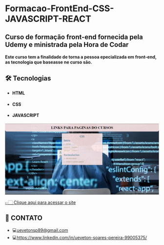 # Formacao-FrontEnd-CSS-JAVASCRIPT-REACT

<div>
    <h2>
    Curso de formação front-end fornecida pela Udemy e ministrada pela Hora de Codar
    </h2>
    <h4>
    Este curso tem a finalidade de torna a pessoa epecializada em front-end, as tecnologia que baseasse ne curso são.
    <h2>🛠 Tecnologias</h2>
        <ul>
            <li>
                <h4>HTML</h4>
            </li>
            <li>
                <h4>CSS</h4>
            </li>
            <li>
                <h4>JAVASCRIPT</h4>
            </li>
        </ul>
    </h4>
</div>

<img src=".github/pagina inicial.JPG">

[👉🏻 Clique aqui para acessar o site](https://ueveton.github.io/Formacao-FrontEnd-CSS-JAVASCRIPT-REACT-main/)



## 📲 CONTATO

- 💻uevetonsp89@gmail.com
- 💻https://www.linkedin.com/in/ueveton-soares-pereira-99005375/